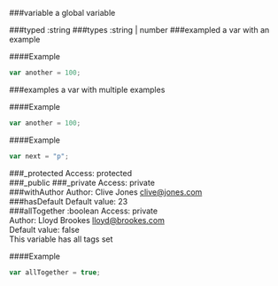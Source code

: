 ###variable
a global variable

###typed :string
###types :string | number
###exampled
a var with an example

####Example
```js
var another = 100;
```

###examples
a var with multiple examples

####Example
```js
var another = 100;
```

####Example
```js
var next = "p";
```

###_protected
Access: protected  
###_public
###_private
Access: private  
###withAuthor
Author: Clive Jones <clive@jones.com>  
###hasDefault
Default value: 23  
###allTogether :boolean
Access: private  
Author: Lloyd Brookes <lloyd@brookes.com>  
Default value: false  
This variable has all tags set

####Example
```js
var allTogether = true;
```

